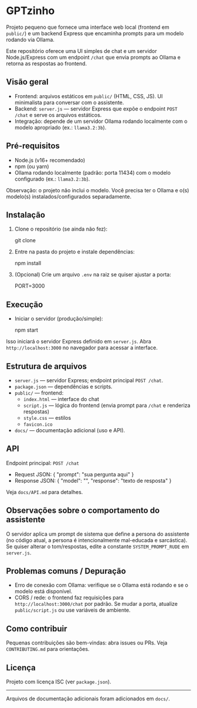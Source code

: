 # GPTzinho

Projeto pequeno que fornece uma interface web local (frontend em `public/`) e um backend Express que encaminha prompts para um modelo rodando via Ollama.

Este repositório oferece uma UI simples de chat e um servidor Node.js/Express com um endpoint `/chat` que envia prompts ao Ollama e retorna as respostas ao frontend.

## Visão geral

- Frontend: arquivos estáticos em `public/` (HTML, CSS, JS). UI minimalista para conversar com o assistente.
- Backend: `server.js` — servidor Express que expõe o endpoint `POST /chat` e serve os arquivos estáticos.
- Integração: depende de um servidor Ollama rodando localmente com o modelo apropriado (ex.: `llama3.2:3b`).

## Pré-requisitos

- Node.js (v16+ recomendado)
- npm (ou yarn)
- Ollama rodando localmente (padrão: porta 11434) com o modelo configurado (ex.: `llama3.2:3b`).

Observação: o projeto não inclui o modelo. Você precisa ter o Ollama e o(s) modelo(s) instalados/configurados separadamente.

## Instalação

1. Clone o repositório (se ainda não fez):

	git clone <repo>

2. Entre na pasta do projeto e instale dependências:

	npm install

3. (Opcional) Crie um arquivo `.env` na raiz se quiser ajustar a porta:

	PORT=3000

## Execução

- Iniciar o servidor (produção/simple):

  npm start

Isso iniciará o servidor Express definido em `server.js`. Abra `http://localhost:3000` no navegador para acessar a interface.

## Estrutura de arquivos

- `server.js` — servidor Express; endpoint principal `POST /chat`.
- `package.json` — dependências e scripts.
- `public/` — frontend:
  - `index.html` — interface do chat
  - `script.js` — lógica do frontend (envia prompt para `/chat` e renderiza respostas)
  - `style.css` — estilos
  - `favicon.ico`
- `docs/` — documentação adicional (uso e API).

## API

Endpoint principal: `POST /chat`

- Request JSON: { "prompt": "sua pergunta aqui" }
- Response JSON: { "model": "<modelo>", "response": "texto de resposta" }

Veja `docs/API.md` para detalhes.

## Observações sobre o comportamento do assistente

O servidor aplica um prompt de sistema que define a persona do assistente (no código atual, a persona é intencionalmente mal-educada e sarcástica). Se quiser alterar o tom/respostas, edite a constante `SYSTEM_PROMPT_RUDE` em `server.js`.

## Problemas comuns / Depuração

- Erro de conexão com Ollama: verifique se o Ollama está rodando e se o modelo está disponível.
- CORS / rede: o frontend faz requisições para `http://localhost:3000/chat` por padrão. Se mudar a porta, atualize `public/script.js` ou use variáveis de ambiente.

## Como contribuir

Pequenas contribuições são bem-vindas: abra issues ou PRs. Veja `CONTRIBUTING.md` para orientações.

## Licença

Projeto com licença ISC (ver `package.json`).

---
Arquivos de documentação adicionais foram adicionados em `docs/`.